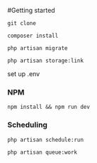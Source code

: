 #Getting started

``git clone``

``composer install``

``php artisan migrate``

``php artisan storage:link``

set up .env

### NPM

```npm install && npm run dev```

### Scheduling

```php artisan schedule:run```

```php artisan queue:work```
